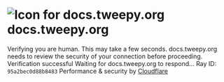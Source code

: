 # ![Icon for docs.tweepy.org](https://docs.tweepy.org/favicon.ico)docs.tweepy.org
Verifying you are human. This may take a few seconds.
docs.tweepy.org needs to review the security of your connection before proceeding.
Verification successful
Waiting for docs.tweepy.org to respond...
Ray ID: `95a2bec0d88b8483`
Performance & security by [Cloudflare](https://www.cloudflare.com?utm_source=challenge&utm_campaign=m)
